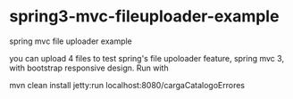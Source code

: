 spring3-mvc-fileuploader-example
================================

spring mvc file uploader example

you can upload 4 files to test spring's file upoloader feature, spring mvc 3,
with bootstrap responsive design. Run with

  mvn clean install jetty:run
  localhost:8080/cargaCatalogoErrores
